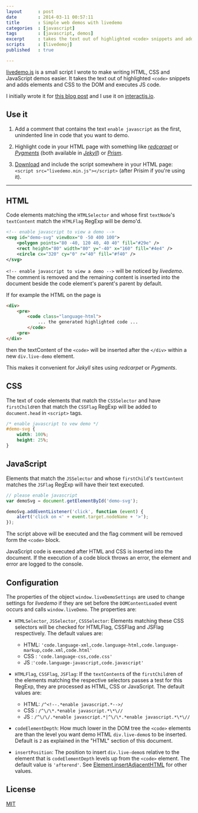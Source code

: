 ```yaml
---
layout      : post
date        : 2014-03-11 00:57:11
title       : Simple web demos with livedemo
categories  : [javascript]
tags        : [javascript, demos]
excerpt     : takes the text out of highlighted <code> snippets and adds elements and CSS to the DOM and executes JS code.
scripts     : [livedemoj]
published   : true

---
```

<script src="/projects/livedemo/livedemo.js"></script>

[livedemo.js][livedemo-gh] is a small script I wrote to make writing HTML, CSS
and JavaScript demos easier. It takes the text out of highlighted `<code>`
snippets and adds elements and CSS to the DOM and executes JS code.

I initially wrote it for [this blog post][svg-use-post] and I use it on
[interactjs.io][ijs].

Use it
------
1. Add a comment that contains the text `enable javascript` as the first,
   unindented line in code that you want to demo.

2. Highlight code in your HTML page with something like
   [*redcarpet*][redcarpet] or [*Pygments*][pygments] (both available in
[*Jekyll*][jekyll]) or [*Prism*][prism].

3. [Download][min-gh-raw] and include the script somewhere in your HTML page:
   `<script src="livedemo.min.js"></script>` (after Prisim if you're using it).

---

HTML
----
Code elements matching the `HTMLSelector` and whose first `textNode`'s
`textContent` match the `HTMLFlag` RegExp will be demo'd.

```xml
<!-- enable javascript to view a demo -->
<svg id="demo-svg" viewBox="0 -50 400 100">
    <polygon points="80 -40, 120 40, 40 40" fill="#29e" />
    <rect height="80" width="80" y="-40" x="160" fill="#4e4" />
    <circle cx="320" cy="0" r="40" fill="#f40" />
</svg>
```

`<!-- enable javascript to view a demo -->` will be noticed by *livedemo*. The
comment is removed and the remaining content is inserted into the document
beside the code element's parent's parent by default.

If for example the HTML on the page is

```html
<div>
    <pre>
        <code class="language-html">
            ... the generated highlighted code ...
        </code>
    <pre>
</div>
```

then the textContent of the `<code>` will be inserted after the `</div>` within
a new `div.live-demo` element.

This makes it convenient for *Jekyll* sites using *redcarpet* or *Pygments*.


CSS
---
The text of code elements that match the `CSSSelector` and have `firstChild`ren
that match the `CSSFlag` RegExp will be added to `document.head` in `<script>`
tags.

```css
/* enable javascript to vew demo */
#demo-svg {
    width: 100%;
    height: 25%;
}
```


JavaScript
----------
Elements that match the `JSSelector` and whose `firstChild`'s `textContent`
matches the `JSFlag` RegExp will have their text executed.

```javascript
// please enable javascript
var demoSvg = document.getElementById('demo-svg');

demoSvg.addEventListener('click', function (event) {
    alert('click on <' + event.target.nodeName + '>');
});
```

The script above will be executed and the flag comment will be removed form the
`<code>` block.

JavaScript code is executed after HTML and CSS is inserted into the document.
If the execution of a code block throws an error, the element and error are
logged to the console.

Configuration
---------------
The properties of the object `window.liveDemoSettings` are used to change
settings for *livedemo* if they are set before the `DOMContentLoaded` event
occurs and calls `window.liveDemo`. The properties are:

 - `HTMLSelector`, `JSSelector`, `CSSSelector`: Elements matching these CSS
   selectors will be checked for HTMLFlag, CSSFlag and JSFlag respectively. The
default values are:
   - HTML:
     `'code.language-xml,code.language-html,code.language-markup,code.xml,code.html'`
   - CSS : `'code.language-css,code.css'`
   - JS  :`'code.language-javascript,code.javascript'`

 - `HTMLFlag`, `CSSFlag`, `JSFlag`: If the `textContent`s of the
   `firstChild`ren of the elements matching the respective selectors passes a
test for this RegExp, they are processed as HTML, CSS or JavaScript. The
default values are:
   - HTML: `/^<!--.*enable javascript.*-->/`
   - CSS : `/^\/\*.*enable javascript.*\*\//`
   - JS  : `/^\/\/.*enable javascript.*|^\/\*.*enable javascript.*\*\//`

 - `codeElementDepth`: How much lower in the DOM tree the `<code>` elements are
   than the level you want demo HTML `div.live-demo`s to be inserted. Default
is `2` as explained in the "HTML" section of this document.

 - `insertPosition`: The position to insert `div.live-demo`s relative to the
   element that is `codeElementDepth` levels up from the `<code>` element. The
default value is `'afterend'`. See [Element.insertAdjacentHTML][mdn-insert-adj]
for other values.

License
-------
[MIT][mit]

[livedemo-gh]: https://github.com/taye/livedemo "livedemo on Github"
[ijs]: http://interactjs.io "interact.js drag, drop, resize, gesture"
[min-gh-raw]: https://raw2.github.com/taye/livedemo/master/livedemo.min.js "minified script"
[redcarpet]: https://github.com/vmg/redcarpet "The safe Markdown parser, reloaded"
[pygments]: http://pygments.org "Python syntax highlighter"
[jekyll]: http://jekyllrb.com "Simple, blog-aware, static sites"
[prism]: http://prismjs.com "A lightweight, extensible syntax highlighter"
[svg-use-post]: http://taye.me/blog/svg/a-guide-to-svg-use-elements/ "A guide to SVG <use> elements"
[mdn-insert-adj]: https://developer.mozilla.org/en-US/docs/Web/API/Element.insertAdjacentHTML#Visualization_of_position_names "Visualization of position names"
[mit]: http://taye.mit-license.org/ "copy of the MIT license"
